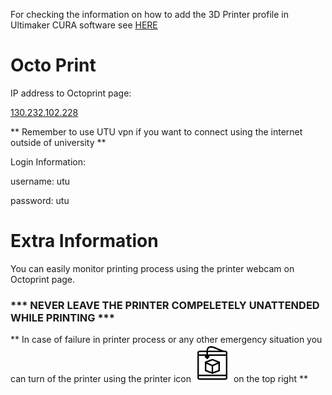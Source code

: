 For checking the information on how to add the 3D Printer profile in Ultimaker CURA software see [HERE](https://github.com/SepehrSeifi/Prenta-3D-Printer-Due-XL-SE/blob/main/README.md)

# Octo Print
IP address to Octoprint page:

[130.232.102.228](http://130.232.102.228/)

** Remember to use UTU vpn if you want to connect using the internet outside of university ** 


Login Information:

username: utu

password: utu

# Extra Information

You can easily monitor printing process using the printer webcam on Octoprint page.

### *** NEVER LEAVE THE PRINTER COMPELETELY UNATTENDED WHILE PRINTING ***

** In case of failure in printer process or any other emergency situation you can turn of the printer using the printer icon <img src="3d-printer.png" height="60" width="60" > on the top right **
